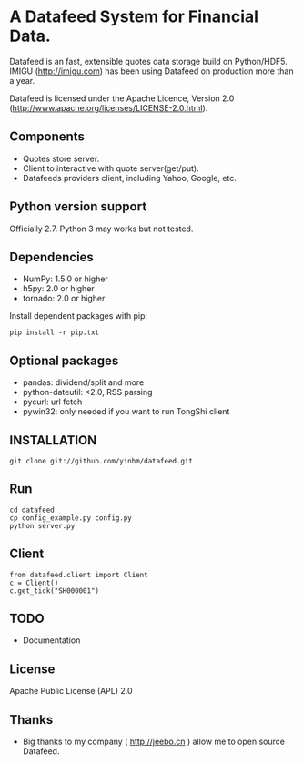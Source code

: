 A Datafeed System for Financial Data.
=====================================
Datafeed is an fast, extensible quotes data storage build on
Python/HDF5. IMIGU (http://imigu.com) has been using Datafeed on production
more than a year.

Datafeed is licensed under the Apache Licence, Version 2.0
(http://www.apache.org/licenses/LICENSE-2.0.html).

## Components

 * Quotes store server.
 * Client to interactive with quote server(get/put).
 * Datafeeds providers client, including Yahoo, Google, etc.


## Python version support

Officially 2.7. Python 3 may works but not tested.


## Dependencies

   * NumPy: 1.5.0 or higher
   * h5py: 2.0 or higher
   * tornado: 2.0 or higher

Install dependent packages with pip:

    pip install -r pip.txt


## Optional packages

 * pandas: dividend/split and more
 * python-dateutil: <2.0, RSS parsing
 * pycurl: url fetch
 * pywin32: only needed if you want to run TongShi client


## INSTALLATION

    git clone git://github.com/yinhm/datafeed.git


## Run

    cd datafeed
    cp config_example.py config.py
    python server.py


## Client

    from datafeed.client import Client
    c = Client()
    c.get_tick("SH000001")


## TODO

 * Documentation


## License

Apache Public License (APL) 2.0


## Thanks

 * Big thanks to my company ( http://jeebo.cn ) allow me to open source Datafeed.
